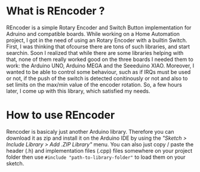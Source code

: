 # What is REncoder ?

REncoder is a simple Rotary Encoder and Switch Button implementation for Adruino and compatible boards.
While working on a Home Automation project, I got in the need of using an Rotary Encoder with a builtin Switch. 
First, I was thinking that ofcourse there are tons of such libraries, and start searchin. Soon I realized that while there are some libraries helping with that, none of them really worked good on the three boards I needed them to work: the Arduino UNO, Arduino MEGA and the Seeeduino XIAO. Moreover, I wanted to be able to control some behaviour, such as if IRQs must be used or not, if the push of the switch is detected conitinously or not and also to set limits on the max/min value of the encoder rotation. 
So, a few hours later, I come up with this library, which satisfied my needs.

# How to use REncoder

Rencoder is basicaly just another Arduino library. Therefore you can download it as zip and install it on the Arduino IDE by using the *"Sketch > Include Library > Add .ZIP Library"* menu.
You can also just copy / paste the header (.h) and implementation files (.cpp) files somewhere on your project folder then use ```#include "path-to-library-folder"``` to load them on your sketch. 
